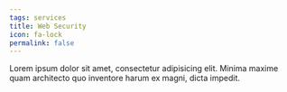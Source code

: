 ```yaml
---
tags: services
title: Web Security
icon: fa-lock
permalink: false
---
```

Lorem ipsum dolor sit amet, consectetur adipisicing elit. Minima maxime quam architecto quo inventore harum ex magni, dicta impedit.
